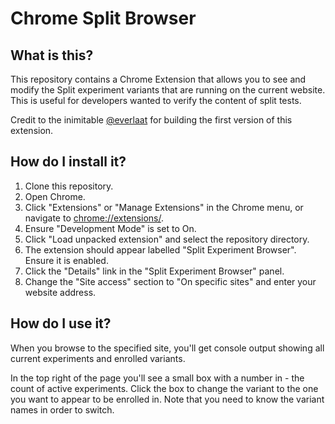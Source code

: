 # Chrome Split Browser

## What is this?

This repository contains a Chrome Extension that allows you to see and modify the Split experiment
variants that are running on the current website. This is useful for developers wanted to verify the
content of split tests.

Credit to the inimitable [@everlaat](https://github.com/everlaat) for building the first version of
this extension.

## How do I install it?

1. Clone this repository.
2. Open Chrome.
3. Click "Extensions" or "Manage Extensions" in the Chrome menu, or navigate to
   [chrome://extensions/](chrome://extensions/).
4. Ensure "Development Mode" is set to On.
5. Click "Load unpacked extension" and select the repository directory.
6. The extension should appear labelled "Split Experiment Browser". Ensure it is enabled.
7. Click the "Details" link in the "Split Experiment Browser" panel.
8. Change the "Site access" section to "On specific sites" and enter your website address.

## How do I use it?

When you browse to the specified site, you'll get console output showing all current experiments and
enrolled variants.

In the top right of the page you'll see a small box with a number in - the count of active
experiments. Click the box to change the variant to the one you want to appear to be enrolled in.
Note that you need to know the variant names in order to switch.
